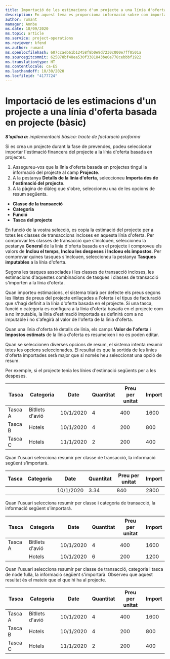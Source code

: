 ```yaml
---
title: Importació de les estimacions d'un projecte a una línia d'oferta basada en projecte (bàsic)
description: En aquest tema es proporciona informació sobre com importar estimacions d'un projecte a una línia d'oferta.
author: rumant
manager: Annbe
ms.date: 10/09/2020
ms.topic: article
ms.service: project-operations
ms.reviewer: kfend
ms.author: rumant
ms.openlocfilehash: 607ccaeb61b12458f8b0e9d7230c000e7ff0501a
ms.sourcegitcommit: 625878bf48ea530f3381843be0e778cebbbf1922
ms.translationtype: HT
ms.contentlocale: ca-ES
ms.lasthandoff: 10/30/2020
ms.locfileid: "4177724"
---
```

# <a name="import-estimates-for-a-project-to-a-project-based-quote-line---lite"></a>Importació de les estimacions d'un projecte a una línia d'oferta basada en projecte (bàsic)

_**S'aplica a:** implementació bàsica: tracte de facturació proforma_

Si es crea un projecte durant la fase de prevendes, podeu seleccionar importar l'estimació financera del projecte a la línia d'oferta basada en projectes.

1. Assegureu-vos que la línia d'oferta basada en projectes tingui la informació del projecte al camp **Projecte**.
2. A la pestanya **Detalls de la línia d'oferta**, seleccioneu **Importa des de l'estimació del projecte**.
3. A la pàgina de diàleg que s'obre, seleccioneu una de les opcions de resum següents.

  - **Classe de la transacció**
  - **Categoria**
  - **Funció** 
  - **Tasca del projecte**

En funció de la vostra selecció, es copia la estimació del projecte per a totes les classes de transaccions incloses en aquesta línia d'oferta. Per comprovar les classes de transacció que s'inclouen, seleccioneu la pestanya **General** de la línia d'oferta basada en el projecte i comproveu els valors de **Inclou el temps**, **Inclou les despeses** i **Incloeu els impostos**.  Per comprovar quines tasques s'inclouen, seleccioneu la pestanya **Tasques imputables** a la línia d'oferta.

Segons les tasques associades i les classes de transacció incloses, les estimacions d'aquestes combinacions de tasques i classes de transacció s'importen a la línia d'oferta.

Quan importeu estimacions, el sistema triarà per defecte els preus segons les llistes de preus del projecte enllaçades a l'oferta i el tipus de facturació que s'hagi definit a la línia d'oferta basada en el projecte. Si una tasca, funció o categoria es configura a la línia d'oferta basada en el projecte com a no imputable, la línia d'estimació importada es definirà com a no imputable i no s'afegirà al valor de l'oferta de la línia d'oferta.

Quan una línia d'oferta té detalls de línia, els camps **Valor de l'oferta** i **Impostos estimats** de la línia d'oferta es resumeixen i no es poden editar.

Quan se seleccionen diverses opcions de resum, el sistema intenta resumir totes les opcions seleccionades. El resultat és que la sortida de les línies d'oferta importades serà major que si només heu seleccionat una opció de resum.

Per exemple, si el projecte tenia les línies d'estimació següents per a les despeses.

| Tasca | Categoria | Date | Quantitat | Preu per unitat | Import |
| --- | --- | --- | --- | --- | --- |
| Tasca A | Bitllets d'avió | 10/1/2020 | 4 | 400 | 1600 |
| Tasca B | Hotels | 10/1/2020 | 4 | 200 | 800 |
| Tasca C | Hotels | 11/1/2020 | 2 | 200 | 400 |

Quan l'usuari selecciona resumir per classe de transacció, la informació següent s'importarà.

| Tasca | Categoria | Date | Quantitat | Preu per unitat | Import |
| --- | --- | --- | --- | --- | --- |
|||10/1/2020 | 3.34 | 840 | 2800 |

Quan l'usuari selecciona resumir per classe i categoria de transacció, la informació següent s'importarà.

| Tasca | Categoria | Date | Quantitat | Preu per unitat | Import |
| --- | --- | --- | --- | --- | --- |
| Tasca A | Bitllets d'avió | 10/1/2020 | 4 | 400 | 1600 |
| | Hotels | 10/1/2020 | 6 | 200 | 1200 |

Quan l'usuari selecciona resumir per classe de transacció, categoria i tasca de node fulla, la informació següent s'importarà. Observeu que aquest resultat és el mateix que el que hi ha al projecte.

| Tasca | Categoria | Date | Quantitat | Preu per unitat | Import |
| --- | --- | --- | --- | --- | --- |
| Tasca A | Bitllets d'avió | 10/1/2020 | 4 | 400 | 1600 |
| Tasca B | Hotels | 10/1/2020 | 4 | 200 | 800 |
| Tasca C | Hotels | 11/1/2020 | 2 | 200 | 400 |
